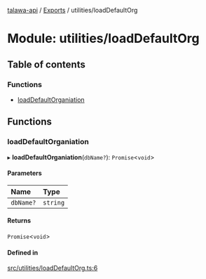 [talawa-api](../README.md) / [Exports](../modules.md) / utilities/loadDefaultOrg

# Module: utilities/loadDefaultOrg

## Table of contents

### Functions

- [loadDefaultOrganiation](utilities_loadDefaultOrg.md#loaddefaultorganiation)

## Functions

### loadDefaultOrganiation

▸ **loadDefaultOrganiation**(`dbName?`): `Promise`\<`void`\>

#### Parameters

| Name | Type |
| :------ | :------ |
| `dbName?` | `string` |

#### Returns

`Promise`\<`void`\>

#### Defined in

[src/utilities/loadDefaultOrg.ts:6](https://github.com/PalisadoesFoundation/talawa-api/blob/636e51c/src/utilities/loadDefaultOrg.ts#L6)
